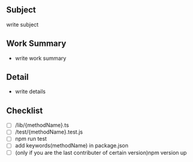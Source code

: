 ## Subject
write subject

## Work Summary
- write work summary

## Detail
- write details

## Checklist
- [ ] /lib/{methodName}.ts
- [ ] /test/{methodName}.test.js
- [ ] npm run test
- [ ] add keywords(methodName) in package.json
- [ ] (only if you are the last contributer of certain version)npm version up